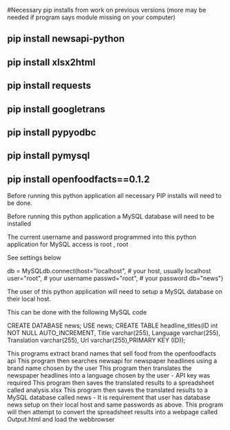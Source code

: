 #Necessary pip installs from work on previous versions (more may be needed if program says module missing on your computer)

## pip install newsapi-python
## pip install xlsx2html
## pip install requests
## pip install googletrans
## pip install pypyodbc
## pip install pymysql
## pip install openfoodfacts==0.1.2


Before running this python application all necessary PIP installs will need to be done.

Before running this python application a MySQL database will need to be installed

The current username and password programmed into this python application for MySQL access is root , root

See settings below

db = MySQLdb.connect(host="localhost",    # your host, usually localhost
    user="root",         # your username
    passwd="root",  # your password
    db="news")

The user of this python application will need to setup a MySQL database on their local host.

This can be done with the following MySQL code



CREATE DATABASE news;
USE news;
CREATE TABLE headline_titles(ID int NOT NULL AUTO_INCREMENT, Title varchar(255), Language varchar(255), Translation varchar(255), Url varchar(255),PRIMARY KEY (ID));



This programs extract brand names that sell food from the openfoodfacts api
This program then searches newsapi for newspaper headlines using a brand name chosen by the user
This program then translates the newspaper headlines into a language chosen by the user - API key was required
This program then saves the translated results to a spreadsheet called analysis.xlsx
This program then saves the translated results to a MySQL database called news - It is requirement that user has database news setup on their local host and same passwords as above.
This program will then attempt to convert the spreadsheet results into a webpage called Output.html and load the webbrowser







